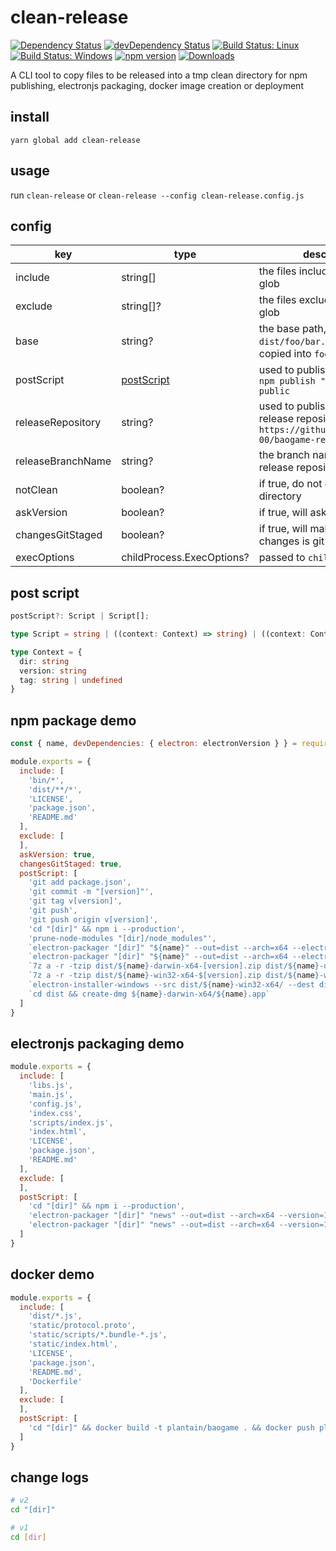 # clean-release

[![Dependency Status](https://david-dm.org/plantain-00/clean-release.svg)](https://david-dm.org/plantain-00/clean-release)
[![devDependency Status](https://david-dm.org/plantain-00/clean-release/dev-status.svg)](https://david-dm.org/plantain-00/clean-release#info=devDependencies)
[![Build Status: Linux](https://travis-ci.org/plantain-00/clean-release.svg?branch=master)](https://travis-ci.org/plantain-00/clean-release)
[![Build Status: Windows](https://ci.appveyor.com/api/projects/status/github/plantain-00/clean-release?branch=master&svg=true)](https://ci.appveyor.com/project/plantain-00/clean-release/branch/master)
[![npm version](https://badge.fury.io/js/clean-release.svg)](https://badge.fury.io/js/clean-release)
[![Downloads](https://img.shields.io/npm/dm/clean-release.svg)](https://www.npmjs.com/package/clean-release)

A CLI tool to copy files to be released into a tmp clean directory for npm publishing, electronjs packaging, docker image creation or deployment

## install

`yarn global add clean-release`

## usage

run `clean-release` or `clean-release --config clean-release.config.js`

## config

key | type | description
--- | --- | ---
include | string[] | the files included, support glob
exclude | string[]? | the files excluded, support glob
base | string? | the base path, eg: `dist`, then `dist/foo/bar.js` will be copied into `foo` as `foo/bar.js`
postScript | [postScript](#post-script) | used to publish to npm, eg: `npm publish "[dir]" --access public`
releaseRepository | string? | used to publish to a git release repository, eg: `https://github.com/plantain-00/baogame-release.git`
releaseBranchName | string? | the branch name of the release repository
notClean | boolean? | if true, do not clean the tmp directory
askVersion | boolean? | if true, will ask promp version
changesGitStaged | boolean? | if true, will make sure all changes is git staged
execOptions | childProcess.ExecOptions? | passed to `childProcess.exec`

## post script

```ts
postScript?: Script | Script[];

type Script = string | ((context: Context) => string) | ((context: Context) => Promise<string>)

type Context = {
  dir: string
  version: string
  tag: string | undefined
}
```

## npm package demo

```js
const { name, devDependencies: { electron: electronVersion } } = require('./package.json')

module.exports = {
  include: [
    'bin/*',
    'dist/**/*',
    'LICENSE',
    'package.json',
    'README.md'
  ],
  exclude: [
  ],
  askVersion: true,
  changesGitStaged: true,
  postScript: [
    'git add package.json',
    'git commit -m "[version]"',
    'git tag v[version]',
    'git push',
    'git push origin v[version]',
    'cd "[dir]" && npm i --production',
    'prune-node-modules "[dir]/node_modules"',
    `electron-packager "[dir]" "${name}" --out=dist --arch=x64 --electron-version=${electronVersion} --platform=darwin --ignore="dist/"`,
    `electron-packager "[dir]" "${name}" --out=dist --arch=x64 --electron-version=${electronVersion} --platform=win32 --ignore="dist/"`,
    `7z a -r -tzip dist/${name}-darwin-x64-[version].zip dist/${name}-darwin-x64/`,
    `7z a -r -tzip dist/${name}-win32-x64-$[version].zip dist/${name}-win32-x64/`,
    `electron-installer-windows --src dist/${name}-win32-x64/ --dest dist/`,
    `cd dist && create-dmg ${name}-darwin-x64/${name}.app`
  ]
}
```

## electronjs packaging demo

```js
module.exports = {
  include: [
    'libs.js',
    'main.js',
    'config.js',
    'index.css',
    'scripts/index.js',
    'index.html',
    'LICENSE',
    'package.json',
    'README.md'
  ],
  exclude: [
  ],
  postScript: [
    'cd "[dir]" && npm i --production',
    'electron-packager "[dir]" "news" --out=dist --arch=x64 --version=1.2.1 --app-version="1.0.8" --platform=darwin --ignore="dist/"',
    'electron-packager "[dir]" "news" --out=dist --arch=x64 --version=1.2.1 --app-version="1.0.8" --platform=win32 --ignore="dist/"'
  ]
}
```

## docker demo

```js
module.exports = {
  include: [
    'dist/*.js',
    'static/protocol.proto',
    'static/scripts/*.bundle-*.js',
    'static/index.html',
    'LICENSE',
    'package.json',
    'README.md',
    'Dockerfile'
  ],
  exclude: [
  ],
  postScript: [
    'cd "[dir]" && docker build -t plantain/baogame . && docker push plantain/baogame'
  ]
}
```

## change logs

```bash
# v2
cd "[dir]"

# v1
cd [dir]
```
